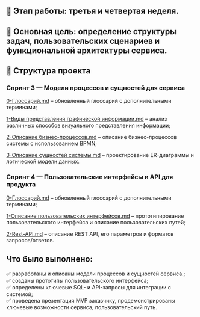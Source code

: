 ## 📅 Этап работы: третья и четвертая неделя.

## 📌 Основная цель: определение структуры задач, пользовательских сценариев и функциональной архитектуры сервиса.

## 📂 Структура проекта
### Спринт 3 — Модели процессов и сущностей для сервиса
[0-Глоссарий.md](https://github.com/1Nooll1/Hackathon-gnivc/blob/main/План%20оценки%20(3%20и%204%20неделя)/Спринт-3-Модели%20процессов%20и%20сущностей%20для%20сервиса/0-Глоссарий.md) – обновленный глоссарий с дополнительными терминами;

[1-Виды представления графической информации.md](https://github.com/1Nooll1/Hackathon-gnivc/blob/main/План%20оценки%20(3%20и%204%20неделя)/Спринт-3-Модели%20процессов%20и%20сущностей%20для%20сервиса/1-types-of-representation-of-graphic-info.md) – анализ различных способов визуального представления информации;

[2-Описание бизнес-процессов.md](https://github.com/1Nooll1/Hackathon-gnivc/blob/main/План%20оценки%20(3%20и%204%20неделя)/Спринт-3-Модели%20процессов%20и%20сущностей%20для%20сервиса/2-description-of-business-processes.md) – описание бизнес-процессов системы с использованием BPMN;

[3-Описание сущностей системы.md](https://github.com/1Nooll1/Hackathon-gnivc/blob/main/План%20оценки%20(3%20и%204%20неделя)/Спринт-3-Модели%20процессов%20и%20сущностей%20для%20сервиса/3-description-of-system-entities.md) – проектирование ER-диаграммы и логической модели данных.
### Спринт 4 — Пользовательские интерфейсы и API для продукта
[0-Глоссарий.md](https://github.com/1Nooll1/Hackathon-gnivc/blob/main/План%20оценки%20(3%20и%204%20неделя)/Спринт-4-Пользовательские%20интерфейсы%20и%20API%20для%20продукта/0-glossary.md) – обновленный глоссарий с дополнительными терминами;

[1-Описание пользовательских интерфейсов.md](https://github.com/1Nooll1/Hackathon-gnivc/blob/main/План%20оценки%20(3%20и%204%20неделя)/Спринт-4-Пользовательские%20интерфейсы%20и%20API%20для%20продукта/1-ui.md) – прототипирование пользовательского интерфейса и описание пользовательских путей;

[2-Rest-API.md](https://github.com/1Nooll1/Hackathon-gnivc/blob/main/План%20оценки%20(3%20и%204%20неделя)/Спринт-4-Пользовательские%20интерфейсы%20и%20API%20для%20продукта/2-rest-api.md) – описание REST API, его параметров и форматов запросов/ответов.

## Что было выполнено:
<div>✅ разработаны и описаны модели процессов и сущностей сервиса.;
<div>✅ созданы прототипы пользовательского интерфейса;
<div>✅ определены ключевые SQL- и API-запросы для интеграции с системой;
<div>✅ проведена презентация MVP заказчику, продемонстрированы ключевые возможности сервиса, пользовательский путь.
